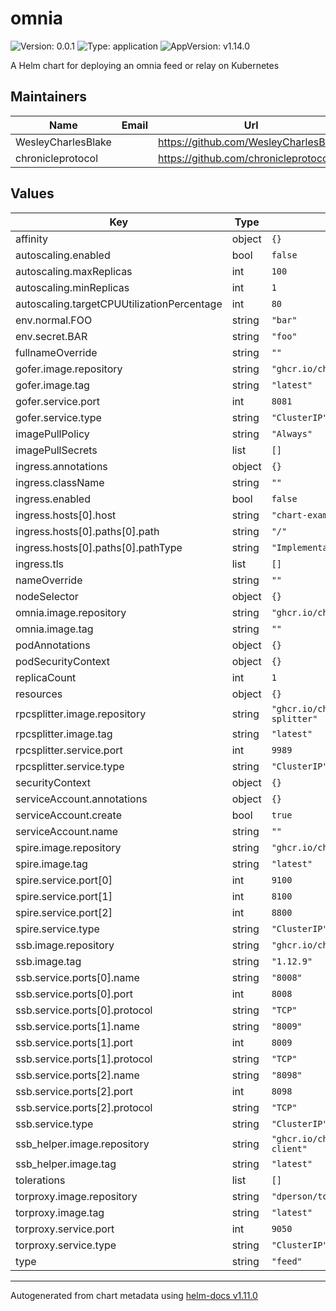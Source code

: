 # omnia

![Version: 0.0.1](https://img.shields.io/badge/Version-0.0.1-informational?style=flat-square) ![Type: application](https://img.shields.io/badge/Type-application-informational?style=flat-square) ![AppVersion: v1.14.0](https://img.shields.io/badge/AppVersion-v1.14.0-informational?style=flat-square)

A Helm chart for deploying an omnia feed or relay on Kubernetes

## Maintainers

| Name | Email | Url |
| ---- | ------ | --- |
| WesleyCharlesBlake |  | <https://github.com/WesleyCharlesBlake> |
| chronicleprotocol |  | <https://github.com/chronicleprotocol> |

## Values

| Key | Type | Default | Description |
|-----|------|---------|-------------|
| affinity | object | `{}` |  |
| autoscaling.enabled | bool | `false` |  |
| autoscaling.maxReplicas | int | `100` |  |
| autoscaling.minReplicas | int | `1` |  |
| autoscaling.targetCPUUtilizationPercentage | int | `80` |  |
| env.normal.FOO | string | `"bar"` |  |
| env.secret.BAR | string | `"foo"` |  |
| fullnameOverride | string | `""` |  |
| gofer.image.repository | string | `"ghcr.io/chronicleprotocol/gofer"` |  |
| gofer.image.tag | string | `"latest"` |  |
| gofer.service.port | int | `8081` |  |
| gofer.service.type | string | `"ClusterIP"` |  |
| imagePullPolicy | string | `"Always"` |  |
| imagePullSecrets | list | `[]` |  |
| ingress.annotations | object | `{}` |  |
| ingress.className | string | `""` |  |
| ingress.enabled | bool | `false` |  |
| ingress.hosts[0].host | string | `"chart-example.local"` |  |
| ingress.hosts[0].paths[0].path | string | `"/"` |  |
| ingress.hosts[0].paths[0].pathType | string | `"ImplementationSpecific"` |  |
| ingress.tls | list | `[]` |  |
| nameOverride | string | `""` |  |
| nodeSelector | object | `{}` |  |
| omnia.image.repository | string | `"ghcr.io/chronicleprotocol/omnia"` |  |
| omnia.image.tag | string | `""` |  |
| podAnnotations | object | `{}` |  |
| podSecurityContext | object | `{}` |  |
| replicaCount | int | `1` |  |
| resources | object | `{}` |  |
| rpcsplitter.image.repository | string | `"ghcr.io/chronicleprotocol/rpc-splitter"` |  |
| rpcsplitter.image.tag | string | `"latest"` |  |
| rpcsplitter.service.port | int | `9989` |  |
| rpcsplitter.service.type | string | `"ClusterIP"` |  |
| securityContext | object | `{}` |  |
| serviceAccount.annotations | object | `{}` |  |
| serviceAccount.create | bool | `true` |  |
| serviceAccount.name | string | `""` |  |
| spire.image.repository | string | `"ghcr.io/chronicleprotocol/spire"` |  |
| spire.image.tag | string | `"latest"` |  |
| spire.service.port[0] | int | `9100` |  |
| spire.service.port[1] | int | `8100` |  |
| spire.service.port[2] | int | `8800` |  |
| spire.service.type | string | `"ClusterIP"` |  |
| ssb.image.repository | string | `"ghcr.io/chronicleprotocol/ssb_server"` |  |
| ssb.image.tag | string | `"1.12.9"` |  |
| ssb.service.ports[0].name | string | `"8008"` |  |
| ssb.service.ports[0].port | int | `8008` |  |
| ssb.service.ports[0].protocol | string | `"TCP"` |  |
| ssb.service.ports[1].name | string | `"8009"` |  |
| ssb.service.ports[1].port | int | `8009` |  |
| ssb.service.ports[1].protocol | string | `"TCP"` |  |
| ssb.service.ports[2].name | string | `"8098"` |  |
| ssb.service.ports[2].port | int | `8098` |  |
| ssb.service.ports[2].protocol | string | `"TCP"` |  |
| ssb.service.type | string | `"ClusterIP"` |  |
| ssb_helper.image.repository | string | `"ghcr.io/chronicleprotocol/ssb-rpc-client"` |  |
| ssb_helper.image.tag | string | `"latest"` |  |
| tolerations | list | `[]` |  |
| torproxy.image.repository | string | `"dperson/torproxy"` |  |
| torproxy.image.tag | string | `"latest"` |  |
| torproxy.service.port | int | `9050` |  |
| torproxy.service.type | string | `"ClusterIP"` |  |
| type | string | `"feed"` |  |

----------------------------------------------
Autogenerated from chart metadata using [helm-docs v1.11.0](https://github.com/norwoodj/helm-docs/releases/v1.11.0)
